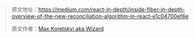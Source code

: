 > 原文地址：https://medium.com/react-in-depth/inside-fiber-in-depth-overview-of-the-new-reconciliation-algorithm-in-react-e1c04700ef6e
>
> 原文作者：[Max Koretskyi aka Wizard](https://github.com/maximusk)

